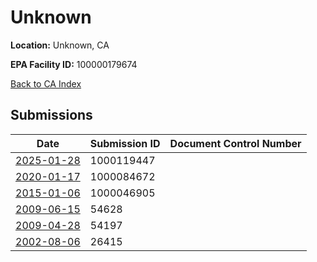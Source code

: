 # Unknown

**Location:** Unknown, CA

**EPA Facility ID:** 100000179674

[Back to CA Index](../../index.md)

## Submissions

| Date | Submission ID | Document Control Number |
|------|--------------|-------------------------|
| [2025-01-28](submissions/1000119447.md) | 1000119447 |  |
| [2020-01-17](submissions/1000084672.md) | 1000084672 |  |
| [2015-01-06](submissions/1000046905.md) | 1000046905 |  |
| [2009-06-15](submissions/54628.md) | 54628 |  |
| [2009-04-28](submissions/54197.md) | 54197 |  |
| [2002-08-06](submissions/26415.md) | 26415 |  |

